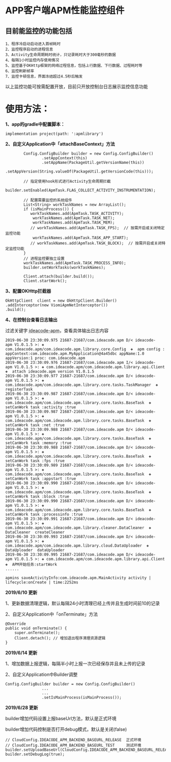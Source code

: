 #  APP客户端APM性能监控组件

## 目前能监控的功能包括
    1、程序冷启动启动进入首帧耗时
    2、监控程序启动的进程信息
    3、Activity生命周期耗时统计，只记录耗时大于300毫秒的数据
    4、每隔1小时监控内存使用情况
    5、监控基于OKHttp框架的网络过程信息，包括上行数据、下行数据、过程耗时等
    6、监控刷新帧率
    7、监控卡顿信息，界面冻结超过4.5秒后触发

以上监控功能可按需配置开放，目前只开放控制台日志展示监控信息功能

# 使用方法：

**1、app的gradle中配置脚本：**
```
implementation project(path: ':apmlibrary')
```
**2、自定义Application中「attachBaseContext」方法**
```
        Config.ConfigBuilder builder = new Config.ConfigBuilder()
                .setAppContext(this)
                .setAppName(PackageUtil.getVersionName(this))
                .setAppVersion(String.valueOf(PackageUtil.getVersionCode(this)));

        // 指定使用hook形式进行Activity生命周期拦截
        builder.setEnabled(ApmTask.FLAG_COLLECT_ACTIVITY_INSTRUMENTATION);

        // 配置需要监控的系统组件
        List<String> workTaskNames = new ArrayList();
        if (isMainProcess()) { 
           workTaskNames.add(ApmTask.TASK_ACTIVITY);
            workTaskNames.add(ApmTask.TASK_NET);
            workTaskNames.add(ApmTask.TASK_MEM);
           // workTaskNames.add(ApmTask.TASK_FPS);  // 按需开启或关闭特定监控功能
            workTaskNames.add(ApmTask.TASK_APP_START);
           // workTaskNames.add(ApmTask.TASK_BLOCK);  // 按需开启或关闭特定监控功能
        }
		// 进程监控要独立设置
        workTaskNames.add(ApmTask.TASK_PROCESS_INFO);
        builder.setWorkTasks(workTaskNames);

        Client.attach(builder.build());
        Client.startWork();
```

**3、配置OKHttp拦截器**
```
OkHttpClient  client = new OkHttpClient.Builder()
.addInterceptor(new ViomiApmNetInterceptor())
.build();
```

**4、在控制台查看日志输出**

过滤关键字  <abbr title="Hyper Text Markup Language">ideacode-apm</abbr>，查看具体输出日志内容
```
2019-06-30 23:30:09.975 21687-21687/com.ideacode.apm D/< ideacode-apm V1.0.1.5 >: ❖ com.ideacode.apm/com.ideacode.apm.library.core.Config  ❖  apm config : appContext:com.ideacode.apm.MyApplication@4a45dbc appName:1.0 appVersion:1 proc: com.ideacode.apm
2019-06-30 23:30:09.976 21687-21687/com.ideacode.apm I/< ideacode-apm V1.0.1.5 >: ❖ com.ideacode.apm/com.ideacode.apm.library.api.Client  ❖  attach ideacode.apm version V1.0.1.5
2019-06-30 23:30:09.977 21687-21687/com.ideacode.apm D/< ideacode-apm V1.0.1.5 >: ❖ com.ideacode.apm/com.ideacode.apm.library.core.tasks.TaskManager  ❖  registerTask
2019-06-30 23:30:09.987 21687-21687/com.ideacode.apm D/< ideacode-apm V1.0.1.5 >: ❖ com.ideacode.apm/com.ideacode.apm.library.core.tasks.BaseTask  ❖  setCanWork task :activity :true
2019-06-30 23:30:09.987 21687-21687/com.ideacode.apm D/< ideacode-apm V1.0.1.5 >: ❖ com.ideacode.apm/com.ideacode.apm.library.core.tasks.BaseTask  ❖  setCanWork task :net :true
2019-06-30 23:30:09.988 21687-21687/com.ideacode.apm D/< ideacode-apm V1.0.1.5 >: ❖ com.ideacode.apm/com.ideacode.apm.library.core.tasks.BaseTask  ❖  setCanWork task :memory :true
2019-06-30 23:30:09.988 21687-21687/com.ideacode.apm D/< ideacode-apm V1.0.1.5 >: ❖ com.ideacode.apm/com.ideacode.apm.library.core.tasks.BaseTask  ❖  setCanWork task :fps :true
2019-06-30 23:30:09.989 21687-21687/com.ideacode.apm D/< ideacode-apm V1.0.1.5 >: ❖ com.ideacode.apm/com.ideacode.apm.library.core.tasks.BaseTask  ❖  setCanWork task :appstart :true
2019-06-30 23:30:09.990 21687-21687/com.ideacode.apm D/< ideacode-apm V1.0.1.5 >: ❖ com.ideacode.apm/com.ideacode.apm.library.core.tasks.BaseTask  ❖  setCanWork task :block :true
2019-06-30 23:30:09.990 21687-21687/com.ideacode.apm D/< ideacode-apm V1.0.1.5 >: ❖ com.ideacode.apm/com.ideacode.apm.library.core.tasks.BaseTask  ❖  setCanWork task :processinfo :true
2019-06-30 23:30:09.991 21687-21687/com.ideacode.apm D/< ideacode-apm V1.0.1.5 >: ❖ com.ideacode.apm/com.ideacode.apm.library.cleaner.DataCleaner  ❖  DataCleaner  createCleaner
2019-06-30 23:30:09.993 21687-21687/com.ideacode.apm D/< ideacode-apm V1.0.1.5 >: ❖ com.ideacode.apm/com.ideacode.apm.library.cloud.DataUploader  ❖  DataUploader  dataUploader
2019-06-30 23:30:09.995 21687-21687/com.ideacode.apm D/< ideacode-apm V1.0.1.5 >: ❖ com.ideacode.apm/com.ideacode.apm.library.api.Client  ❖  APM开始任务:startWork
......

apmins saveActivityInfo:com.ideacode.apm.MainActivity activity | lifecycle:onCreate | time:2252ms

```

**2019/6/10 更新**

1、更新数据清理逻辑，默认每隔24小时清理已经上传并且生成时间前10的记录

2、自定义Application中「onTerminate」方法
```
@Override
public void onTerminate() {
    super.onTerminate();
    Client.detach(); // 增加退出程序清理资源逻辑
}
```

**2019/6/14 更新**

1、增加数据上报逻辑，每隔半小时上报一次已经保存并且未上传的记录

2、自定义Application中Builder调整
```
Config.ConfigBuilder builder = new Config.ConfigBuilder()
                ...
                ...
                .setIsMainProcess(isMainProcess());
```

**2019/6/28 更新**

builder增加代码设置上报baseUrl方法，默认是正式环境

builder增加代码控制是否打开debug模式，默认是关闭(false)
```
// CloudConfig.IDEACODE_APM_BACKEND_BASEURL_RELEASE  正式环境
// CloudConfig.IDEACODE_APM_BACKEND_BASEURL_TEST     测试环境
builder.setUploadBaseUrl(CloudConfig.IDEACODE_APM_BACKEND_BASEURL_RELEASE);  
builder.setDebugLog(true);
```

